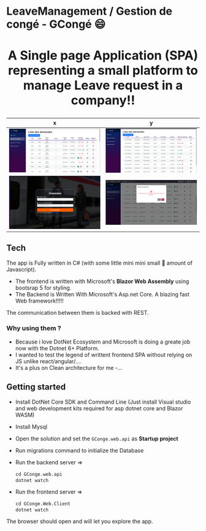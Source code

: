 # LeaveManagement / Gestion de congé - GCongé :smile:
<h2 align="center" style="font-size:2rem">A Single page Application (SPA) representing a small platform to manage Leave request in a company!!</h2>

|x|y|
|---|---|
|![Admin-dashboard](images/admin-dashboard.PNG)|![Admin-dashboard](images/user-dashboard.PNG)|
|![Login screen](https://github.com/faouziMohamed/LeaveManagement/blob/master/images/login-screen.PNG)|![Admin action](https://github.com/faouziMohamed/LeaveManagement/blob/master/images/admin-action.PNG)|
## Tech
The app is Fully written in C# (with some little mini mini small :child: amount of Javascript).  
- The frontend is written with Microsoft's **Blazor Web Assembly** using bootsrap 5 for styling.
- The Backend is Written With Microsoft's Asp.net Core. A blazing fast Web framework!!!!!

The communication between them is backed with REST.

### Why using them ?
- Because i love DotNet Ecosystem and Microsoft is doing a greate job now with the Dotnet 6+ Platform.
- I wanted to test the legend of writtent frontend SPA without relying on JS unlike react/angular/....
- It's a plus on Clean architecture for me
-...

## Getting started
- Install DotNet Core SDK and Command Line (Just install Visual studio and web development kits required for asp dotnet core and Blazor WASM)
- Install Mysql 

- Open the solution and set the `GConge.web.api` as **Startup project**
- Run migrations command to initialize the Database
- Run the backend server => 
  ```powershel
  cd GConge.web.api
  dotnet watch
  ```
- Run the frontend server =>
  ```powershel
  cd GConge.Web.Client
  dotnet watch
  ```

The browser should open and will let you explore the app.

